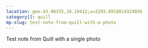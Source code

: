 ```yaml
---
location: geo:43.96155,10.19412;u=2293.6916014324056
category[]: quill
mp-slug: test-note-from-quill-with-a-photo
---
```


Test note from Quill with a single photo